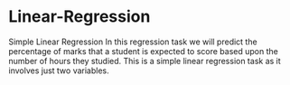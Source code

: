 # Linear-Regression
Simple Linear Regression  In this regression task we will predict the percentage of marks that a student is expected to score based upon the number of hours they studied. This is a simple linear regression task as it involves just two variables.
